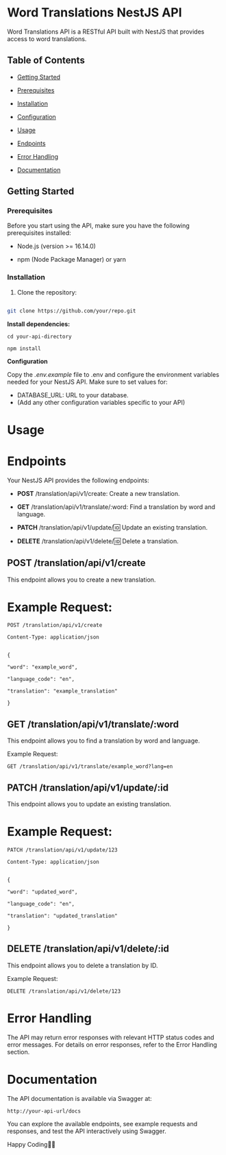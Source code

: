 # Word Translations NestJS API

Word Translations API is a RESTful API built with NestJS that provides access to word translations.

## Table of Contents

- [Getting Started](#getting-started)

- [Prerequisites](#prerequisites)

- [Installation](#installation)

- [Configuration](#configuration)

- [Usage](#usage)

- [Endpoints](#endpoints)

- [Error Handling](#error-handling)

- [Documentation](#documentation)

## Getting Started

### Prerequisites

Before you start using the API, make sure you have the following prerequisites installed:

- Node.js (version >= 16.14.0)

- npm (Node Package Manager) or yarn

### Installation

1. Clone the repository:

```bash

git clone https://github.com/your/repo.git

```

**Install dependencies:**

    cd your-api-directory

    npm install

**Configuration**

Copy the _.env.example_ file to .env and configure the environment variables needed for your NestJS API. Make sure to set values for:

- DATABASE_URL: URL to your database.
- (Add any other configuration variables specific to your API)

# Usage

# **Endpoints**

Your NestJS API provides the following endpoints:

- **POST** /translation/api/v1/create: Create a new translation.

- **GET** /translation/api/v1/translate/:word: Find a translation by word and language.

- **PATCH** /translation/api/v1/update/:id: Update an existing translation.

- **DELETE** /translation/api/v1/delete/:id: Delete a translation.

## POST /translation/api/v1/create

This endpoint allows you to create a new translation.

# Example Request:

    POST /translation/api/v1/create

    Content-Type: application/json


    {

    "word": "example_word",

    "language_code": "en",

    "translation": "example_translation"

    }

## GET /translation/api/v1/translate/:word

This endpoint allows you to find a translation by word and language.

Example Request:

    GET /translation/api/v1/translate/example_word?lang=en

## PATCH /translation/api/v1/update/:id

This endpoint allows you to update an existing translation.

# Example Request:

    PATCH /translation/api/v1/update/123

    Content-Type: application/json


    {

    "word": "updated_word",

    "language_code": "en",

    "translation": "updated_translation"

    }

## DELETE /translation/api/v1/delete/:id

This endpoint allows you to delete a translation by ID.

Example Request:

    DELETE /translation/api/v1/delete/123

# Error Handling

The API may return error responses with relevant HTTP status codes and error messages. For details on error responses, refer to the Error Handling section.

# **Documentation**

The API documentation is available via Swagger at:

    http://your-api-url/docs

You can explore the available endpoints, see example requests and responses, and test the API interactively using Swagger.

Happy Coding👩‍💻
